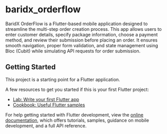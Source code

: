# baridx_orderflow

BaridX OrderFlow is a Flutter-based mobile application designed to streamline the multi-step order creation process. This app allows users to enter customer details, specify package information, choose a payment method, and review their submission before placing an order. It ensures smooth navigation, proper form validation, and state management using Bloc (Cubit) while simulating API requests for order submission.

## Getting Started

This project is a starting point for a Flutter application.

A few resources to get you started if this is your first Flutter project:

- [Lab: Write your first Flutter app](https://docs.flutter.dev/get-started/codelab)
- [Cookbook: Useful Flutter samples](https://docs.flutter.dev/cookbook)

For help getting started with Flutter development, view the
[online documentation](https://docs.flutter.dev/), which offers tutorials,
samples, guidance on mobile development, and a full API reference.
